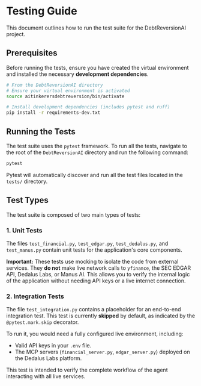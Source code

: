 # Testing Guide

This document outlines how to run the test suite for the DebtReversionAI project.

## Prerequisites

Before running the tests, ensure you have created the virtual environment and installed the necessary **development dependencies**.

```bash
# From the DebtReversionAI directory
# Ensure your virtual environment is activated
source aitinkerersdebtreversion/bin/activate

# Install development dependencies (includes pytest and ruff)
pip install -r requirements-dev.txt
```

## Running the Tests

The test suite uses the `pytest` framework. To run all the tests, navigate to the root of the `DebtReversionAI` directory and run the following command:

```bash
pytest
```

Pytest will automatically discover and run all the test files located in the `tests/` directory.

## Test Types

The test suite is composed of two main types of tests:

### 1. Unit Tests

The files `test_financial.py`, `test_edgar.py`, `test_dedalus.py`, and `test_manus.py` contain unit tests for the application's core components.

**Important:** These tests use mocking to isolate the code from external services. They **do not** make live network calls to `yfinance`, the SEC EDGAR API, Dedalus Labs, or Manus AI. This allows you to verify the internal logic of the application without needing API keys or a live internet connection.

### 2. Integration Tests

The file `test_integration.py` contains a placeholder for an end-to-end integration test. This test is currently **skipped** by default, as indicated by the `@pytest.mark.skip` decorator.

To run it, you would need a fully configured live environment, including:
- Valid API keys in your `.env` file.
- The MCP servers (`financial_server.py`, `edgar_server.py`) deployed on the Dedalus Labs platform.

This test is intended to verify the complete workflow of the agent interacting with all live services.
